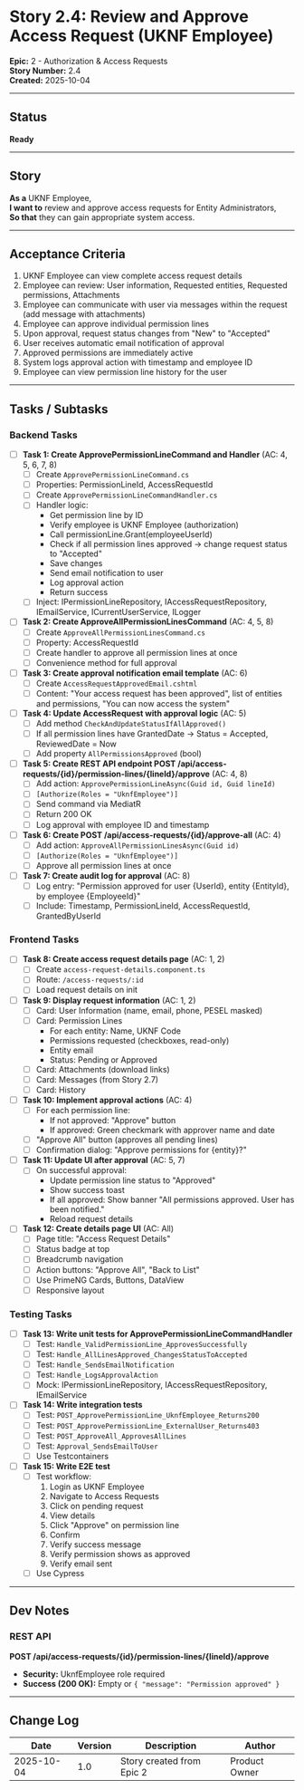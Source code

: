 # Story 2.4: Review and Approve Access Request (UKNF Employee)

**Epic:** 2 - Authorization & Access Requests  
**Story Number:** 2.4  
**Created:** 2025-10-04

---

## Status

**Ready**

---

## Story

**As a** UKNF Employee,  
**I want to** review and approve access requests for Entity Administrators,  
**So that** they can gain appropriate system access.

---

## Acceptance Criteria

1. UKNF Employee can view complete access request details
2. Employee can review: User information, Requested entities, Requested permissions, Attachments
3. Employee can communicate with user via messages within the request (add message with attachments)
4. Employee can approve individual permission lines
5. Upon approval, request status changes from "New" to "Accepted"
6. User receives automatic email notification of approval
7. Approved permissions are immediately active
8. System logs approval action with timestamp and employee ID
9. Employee can view permission line history for the user

---

## Tasks / Subtasks

### Backend Tasks

- [ ] **Task 1: Create ApprovePermissionLineCommand and Handler** (AC: 4, 5, 6, 7, 8)
  - [ ] Create `ApprovePermissionLineCommand.cs`
  - [ ] Properties: PermissionLineId, AccessRequestId
  - [ ] Create `ApprovePermissionLineCommandHandler.cs`
  - [ ] Handler logic:
    - Get permission line by ID
    - Verify employee is UKNF Employee (authorization)
    - Call permissionLine.Grant(employeeUserId)
    - Check if all permission lines approved → change request status to "Accepted"
    - Save changes
    - Send email notification to user
    - Log approval action
    - Return success
  - [ ] Inject: IPermissionLineRepository, IAccessRequestRepository, IEmailService, ICurrentUserService, ILogger

- [ ] **Task 2: Create ApproveAllPermissionLinesCommand** (AC: 4, 5, 8)
  - [ ] Create `ApproveAllPermissionLinesCommand.cs`
  - [ ] Property: AccessRequestId
  - [ ] Create handler to approve all permission lines at once
  - [ ] Convenience method for full approval

- [ ] **Task 3: Create approval notification email template** (AC: 6)
  - [ ] Create `AccessRequestApprovedEmail.cshtml`
  - [ ] Content: "Your access request has been approved", list of entities and permissions, "You can now access the system"

- [ ] **Task 4: Update AccessRequest with approval logic** (AC: 5)
  - [ ] Add method `CheckAndUpdateStatusIfAllApproved()`
  - [ ] If all permission lines have GrantedDate → Status = Accepted, ReviewedDate = Now
  - [ ] Add property `AllPermissionsApproved` (bool)

- [ ] **Task 5: Create REST API endpoint POST /api/access-requests/{id}/permission-lines/{lineId}/approve** (AC: 4, 8)
  - [ ] Add action: `ApprovePermissionLineAsync(Guid id, Guid lineId)`
  - [ ] `[Authorize(Roles = "UknfEmployee")]`
  - [ ] Send command via MediatR
  - [ ] Return 200 OK
  - [ ] Log approval with employee ID and timestamp

- [ ] **Task 6: Create POST /api/access-requests/{id}/approve-all** (AC: 4)
  - [ ] Add action: `ApproveAllPermissionLinesAsync(Guid id)`
  - [ ] `[Authorize(Roles = "UknfEmployee")]`
  - [ ] Approve all permission lines at once

- [ ] **Task 7: Create audit log for approval** (AC: 8)
  - [ ] Log entry: "Permission approved for user {UserId}, entity {EntityId}, by employee {EmployeeId}"
  - [ ] Include: Timestamp, PermissionLineId, AccessRequestId, GrantedByUserId

### Frontend Tasks

- [ ] **Task 8: Create access request details page** (AC: 1, 2)
  - [ ] Create `access-request-details.component.ts`
  - [ ] Route: `/access-requests/:id`
  - [ ] Load request details on init

- [ ] **Task 9: Display request information** (AC: 1, 2)
  - [ ] Card: User Information (name, email, phone, PESEL masked)
  - [ ] Card: Permission Lines
    - For each entity: Name, UKNF Code
    - Permissions requested (checkboxes, read-only)
    - Entity email
    - Status: Pending or Approved
  - [ ] Card: Attachments (download links)
  - [ ] Card: Messages (from Story 2.7)
  - [ ] Card: History

- [ ] **Task 10: Implement approval actions** (AC: 4)
  - [ ] For each permission line:
    - If not approved: "Approve" button
    - If approved: Green checkmark with approver name and date
  - [ ] "Approve All" button (approves all pending lines)
  - [ ] Confirmation dialog: "Approve permissions for {entity}?"

- [ ] **Task 11: Update UI after approval** (AC: 5, 7)
  - [ ] On successful approval:
    - Update permission line status to "Approved"
    - Show success toast
    - If all approved: Show banner "All permissions approved. User has been notified."
    - Reload request details

- [ ] **Task 12: Create details page UI** (AC: All)
  - [ ] Page title: "Access Request Details"
  - [ ] Status badge at top
  - [ ] Breadcrumb navigation
  - [ ] Action buttons: "Approve All", "Back to List"
  - [ ] Use PrimeNG Cards, Buttons, DataView
  - [ ] Responsive layout

### Testing Tasks

- [ ] **Task 13: Write unit tests for ApprovePermissionLineCommandHandler**
  - [ ] Test: `Handle_ValidPermissionLine_ApprovesSuccessfully`
  - [ ] Test: `Handle_AllLinesApproved_ChangesStatusToAccepted`
  - [ ] Test: `Handle_SendsEmailNotification`
  - [ ] Test: `Handle_LogsApprovalAction`
  - [ ] Mock: IPermissionLineRepository, IAccessRequestRepository, IEmailService

- [ ] **Task 14: Write integration tests**
  - [ ] Test: `POST_ApprovePermissionLine_UknfEmployee_Returns200`
  - [ ] Test: `POST_ApprovePermissionLine_ExternalUser_Returns403`
  - [ ] Test: `POST_ApproveAll_ApprovesAllLines`
  - [ ] Test: `Approval_SendsEmailToUser`
  - [ ] Use Testcontainers

- [ ] **Task 15: Write E2E test**
  - [ ] Test workflow:
    1. Login as UKNF Employee
    2. Navigate to Access Requests
    3. Click on pending request
    4. View details
    5. Click "Approve" on permission line
    6. Confirm
    7. Verify success message
    8. Verify permission shows as approved
    9. Verify email sent
  - [ ] Use Cypress

---

## Dev Notes

### REST API

**POST /api/access-requests/{id}/permission-lines/{lineId}/approve**
- **Security:** UknfEmployee role required
- **Success (200 OK):** Empty or `{ "message": "Permission approved" }`

---

## Change Log

| Date | Version | Description | Author |
|------|---------|-------------|--------|
| 2025-10-04 | 1.0 | Story created from Epic 2 | Product Owner |


